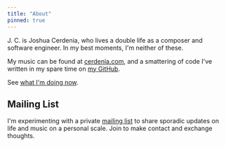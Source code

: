 ```yaml
---
title: "About"
pinned: true
---
```


J. C. is Joshua Cerdenia, who lives a double life as a composer and software engineer. In my best moments, I'm neither of these.

My music can be found at [cerdenia.com](https://cerdenia.com), and a smattering of code I've written in my spare time on [my GitHub](https://github.com/joshuacerdenia).

See [what I'm doing now](/now).

## Mailing List

I'm experimenting with a private [mailing list](http://tinyletter.com/jcerdenia) to share sporadic updates on life and music on a personal scale. Join to make contact and exchange thoughts.
